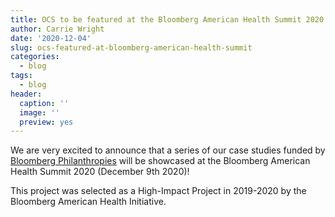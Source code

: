 ```yaml
---
title: OCS to be featured at the Bloomberg American Health Summit 2020
author: Carrie Wright
date: '2020-12-04'
slug: ocs-featured-at-bloomberg-american-health-summit
categories:
  - blog
tags:
  - blog
header:
  caption: ''
  image: ''
  preview: yes
---
```

 

We are very excited to announce that a series of our case studies funded by [Bloomberg Philanthropies](https://www.bloomberg.org/) will be showcased at the Bloomberg American Health Summit 2020 (December 9th 2020)!

This project was selected as a High-Impact Project in 2019-2020 by the Bloomberg American Health Initiative. 

